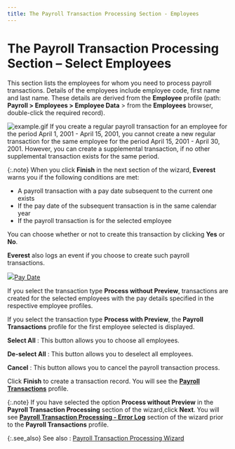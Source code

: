 ```yaml
---
title: The Payroll Transaction Processing Section - Employees
---
```


# The Payroll Transaction Processing Section – Select Employees


This section lists the employees for whom you need to process payroll  transactions. Details of the employees include employee code, first name  and last name. These details are derived from the **Employee** profile (path: **Payroll &gt; Employees 
 &gt; Employee Data** > from the **Employees**  browser, double-click the required record).


![example.gif]({{site.prl_baseurl}}/img/example.gif) If  you create a regular payroll transaction for an employee for the period  April 1, 2001 - April 15, 2001, you cannot create a new regular transaction  for the same employee for the period April 15, 2001 - April 30, 2001.  However, you can create a supplemental transaction, if no other supplemental  transaction exists for the same period.


{:.note}
When you click **Finish**  in the next section of the wizard, **Everest**  warns you if the following conditions are met:

- A payroll transaction  with a pay date subsequent to the current one exists
- If the pay date  of the subsequent transaction is in the same calendar year
- If the payroll  transaction is for the selected employee


You can choose whether or not to create this transaction by clicking  **Yes** or **No**.


**Everest** also logs an event if  you choose to create such payroll transactions.


![]({{site.prl_baseurl}}/img/lens.gif)[Pay  Date]({{site.prl_baseurl}}/misc/payroll_transaction_processing_section.html#pay_date)


If you select the transaction type **Process 
 without Preview**, transactions are created for the selected employees  with the pay details specified in the respective employee profiles.


If you select the transaction type **Process 
 with Preview**, the **Payroll Transactions**  profile for the first employee selected is displayed.


**Select All**
: This button allows you to choose all employees.


**De-select All**
: This button allows you to deselect all employees.


**Cancel**
: This button allows you to cancel the payroll transaction  process.


Click **Finish** to create a transaction  record. You will see the [**Payroll Transactions**]({{site.prl_baseurl}}/payroll-process/transaction-details/create-regular-transaction/the_payroll_transactions_profile_2.html) profile.


{:.note}
If you have selected the option **Process 
 without Preview** in the **Payroll 
 Transaction Processing** section of the wizard,click **Next**.  You will see [**Payroll Transaction Processing - Error Log**]({{site.prl_baseurl}}/misc/payroll_transaction_processing_error_log_file_ptp.html)  section of the wizard prior to the **Payroll 
 Transactions** profile.


{:.see_also}
See also
: [Payroll  Transaction Processing Wizard]({{site.prl_baseurl}}/payroll-process/transaction-details/payroll/wizard/payroll_transaction_processing_wizard_ptp.html)
